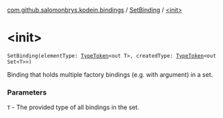 [com.github.salomonbrys.kodein.bindings](../index.md) / [SetBinding](index.md) / [&lt;init&gt;](.)

# &lt;init&gt;

`SetBinding(elementType: `[`TypeToken`](../../com.github.salomonbrys.kodein/-type-token/index.md)`<out T>, createdType: `[`TypeToken`](../../com.github.salomonbrys.kodein/-type-token/index.md)`<out Set<T>>)`

Binding that holds multiple factory bindings (e.g. with argument) in a set.

### Parameters

`T` - The provided type of all bindings in the set.